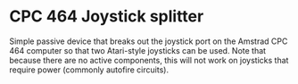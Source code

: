 # CPC 464 Joystick splitter

Simple passive device that breaks out the joystick port on the Amstrad CPC 464 computer so that two Atari-style joysticks can be used. Note that because there are no active components, this will not work on joysticks that require power (commonly autofire circuits).